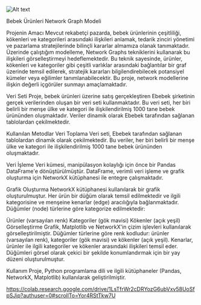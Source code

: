 ![Alt text]([https://example.com/path/to/image.png](https://github.com/elfsvc/satis-verileri-gorsellestirme/blob/main/Poster_A%C4%9F_Programlama.jpg))



Bebek Ürünleri Network Graph Modeli

Projenin Amacı
Mevcut rekabetçi pazarda, bebek ürünlerinin çeşitliliği, kökenleri ve kategorileri arasındaki ilişkileri anlamak, tedarik zinciri yönetimi ve pazarlama stratejilerinde bilinçli kararlar almamıza olanak tanımaktadır. Üzerinde çalıştığım modelleme, Network Graphs tekniklerini kullanarak bu ilişkileri görselleştirmeyi hedeflemektedir. Bu teknik sayesinde, ürünler, kökenleri ve kategoriler gibi çeşitli varlıklar arasındaki bağlantılar bir graf üzerinde temsil edilerek, stratejik kararları bilgilendirebilecek potansiyel kümeler veya eğilimler tanımlanabilecektir. Bu proje, network modellerine ilişkin değerli içgörüler sunmayı amaçlamaktadır.

Veri Seti
Proje, bebek ürünleri üzerine satış gerçekleştiren Ebebek şirketinin gerçek verilerinden oluşan bir veri seti kullanmaktadır. Bu veri seti, her biri belirli bir menşe ülke ve kategori ile ilişkilendirilmiş 1000 tane bebek ürününden oluşmaktadır. Veriler dinamik olarak Ebebek tarafından sağlanan tablolardan çekilmektedir.

Kullanılan Metodlar
Veri Toplama
Veri seti, Ebebek tarafından sağlanan tablolardan dinamik olarak çekilmektedir. Bu veriler, her biri belirli bir menşe ülke ve kategori ile ilişkilendirilmiş 1000 tane bebek ürününden oluşmaktadır.

Veri İşleme
Veri kümesi, manipülasyon kolaylığı için önce bir Pandas DataFrame'e dönüştürülmüştür. DataFrame, verimli veri işleme ve grafik oluşturma için NetworkX kütüphanesi ile entegre çalışmaktadır.

Grafik Oluşturma
NetworkX kütüphanesi kullanılarak bir grafik oluşturulmuştur. Her ürün bir düğüm olarak temsil edilmektedir ve ilgili kategorisine ve menşeine kenarlar (edge) aracılığıyla bağlanmaktadır. Düğümler (node) türlerine göre kategorize edilmektedir:

Ürünler (varsayılan renk)
Kategoriler (gök mavisi)
Kökenler (açık yeşil)
Görselleştirme
Grafik, Matplotlib ve NetworkX'in çizim işlevleri kullanılarak görselleştirilmiştir. Düğümler türlerine göre renk kodludur: ürünler (varsayılan renk), kategoriler (gök mavisi) ve kökenler (açık yeşil). Kenarlar, ürünler ile ilgili kategoriler ve kökenler arasındaki ilişkileri temsil eder. Düğümleri görsel olarak çekici bir şekilde konumlandırmak için bir yay düzeni oluşturulmuştur.

Kullanım
Proje, Python programlama dili ve ilgili kütüphaneler (Pandas, NetworkX, Matplotlib) kullanılarak geliştirilmiştir. 



https://colab.research.google.com/drive/1LsTfrWr2cDRYozG6ubVxv58UoSfpSJip?authuser=0#scrollTo=Yor4RStTkw7U
